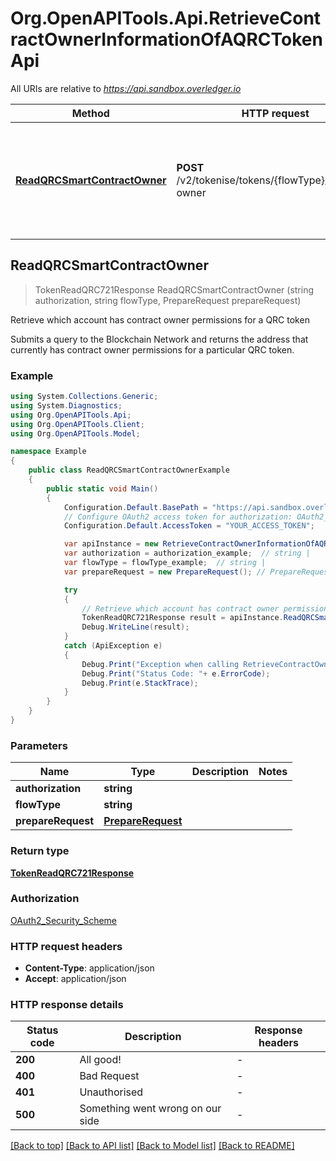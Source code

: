 # Org.OpenAPITools.Api.RetrieveContractOwnerInformationOfAQRCTokenApi

All URIs are relative to *https://api.sandbox.overledger.io*

Method | HTTP request | Description
------------- | ------------- | -------------
[**ReadQRCSmartContractOwner**](RetrieveContractOwnerInformationOfAQRCTokenApi.md#readqrcsmartcontractowner) | **POST** /v2/tokenise/tokens/{flowType}/contract-owner | Retrieve which account has contract owner permissions for a QRC token



## ReadQRCSmartContractOwner

> TokenReadQRC721Response ReadQRCSmartContractOwner (string authorization, string flowType, PrepareRequest prepareRequest)

Retrieve which account has contract owner permissions for a QRC token

Submits a query to the Blockchain Network and returns the address that currently has contract owner permissions for a particular QRC token.

### Example

```csharp
using System.Collections.Generic;
using System.Diagnostics;
using Org.OpenAPITools.Api;
using Org.OpenAPITools.Client;
using Org.OpenAPITools.Model;

namespace Example
{
    public class ReadQRCSmartContractOwnerExample
    {
        public static void Main()
        {
            Configuration.Default.BasePath = "https://api.sandbox.overledger.io";
            // Configure OAuth2 access token for authorization: OAuth2_Security_Scheme
            Configuration.Default.AccessToken = "YOUR_ACCESS_TOKEN";

            var apiInstance = new RetrieveContractOwnerInformationOfAQRCTokenApi(Configuration.Default);
            var authorization = authorization_example;  // string | 
            var flowType = flowType_example;  // string | 
            var prepareRequest = new PrepareRequest(); // PrepareRequest | 

            try
            {
                // Retrieve which account has contract owner permissions for a QRC token
                TokenReadQRC721Response result = apiInstance.ReadQRCSmartContractOwner(authorization, flowType, prepareRequest);
                Debug.WriteLine(result);
            }
            catch (ApiException e)
            {
                Debug.Print("Exception when calling RetrieveContractOwnerInformationOfAQRCTokenApi.ReadQRCSmartContractOwner: " + e.Message );
                Debug.Print("Status Code: "+ e.ErrorCode);
                Debug.Print(e.StackTrace);
            }
        }
    }
}
```

### Parameters


Name | Type | Description  | Notes
------------- | ------------- | ------------- | -------------
 **authorization** | **string**|  | 
 **flowType** | **string**|  | 
 **prepareRequest** | [**PrepareRequest**](PrepareRequest.md)|  | 

### Return type

[**TokenReadQRC721Response**](TokenReadQRC721Response.md)

### Authorization

[OAuth2_Security_Scheme](../README.md#OAuth2_Security_Scheme)

### HTTP request headers

- **Content-Type**: application/json
- **Accept**: application/json


### HTTP response details
| Status code | Description | Response headers |
|-------------|-------------|------------------|
| **200** | All good! |  -  |
| **400** | Bad Request |  -  |
| **401** | Unauthorised |  -  |
| **500** | Something went wrong on our side |  -  |

[[Back to top]](#)
[[Back to API list]](../README.md#documentation-for-api-endpoints)
[[Back to Model list]](../README.md#documentation-for-models)
[[Back to README]](../README.md)

